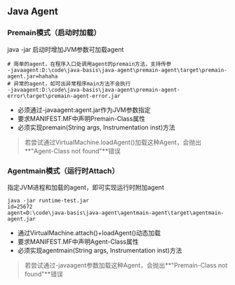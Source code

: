 
## Java Agent
### Premain模式（启动时加载）
java -jar 启动时增加JVM参数可加载agent
```shell
# 简单的agent，在程序入口处调用agent的premain方法，支持传参
-javaagent:D:\code\java-basis\java-agent\premain-agent\target\premain-agent.jar=hahaha
# 异常的agent，如可出异常程序main方法不会执行
-javaagent:D:\code\java-basis\java-agent\premain-agent-error\target\premain-agent-error.jar
```
- 必须通过-javaagent:agent.jar作为JVM参数指定
- 要求MANIFEST.MF中声明Premain-Class属性
- 必须实现premain(String args, Instrumentation inst)方法 
> 若尝试通过VirtualMachine.loadAgent()加载这种Agent，会抛出**"Agent-Class not found"**错误

### Agentmain模式（运行时Attach）
指定JVM进程和加载的agent，即可实现运行时附加agent
```shell
java -jar runtime-test.jar
id=25672
agent=D:\code\java-basis\java-agent\agentmain-agent\target\agentmain-agent.jar
```
- 通过VirtualMachine.attach()+loadAgent()动态加载
- 要求MANIFEST.MF中声明Agent-Class属性
- 必须实现agentmain(String args, Instrumentation inst)方法
> 若尝试通过-javaagent参数加载这种Agent，会抛出**"Premain-Class not found"**错误

